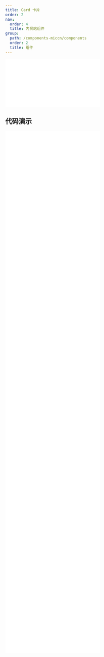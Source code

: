 ```yaml
---
title: Card 卡片
order: 2
nav:
  order: 4
  title: 内贸站组件
group:
  path: /components-miccn/components
  order: 2
  title: 组件
---
```


<div>
<embed src="@docs-common/card/index.md"></embed>
</div>
        
## 代码演示

<Row gutter=8>

  <Col span=24>
    
  <div class="code-box"><embed src="@abiz-rc-miccn/card/demo/basic-card-miccn.md"></embed></div>
          
  <div class="code-box"><embed src="@abiz-rc-miccn/card/demo/border-less-card-miccn.md"></embed></div>
          
  <div class="code-box"><embed src="@abiz-rc-miccn/card/demo/flexible-content-card-miccn.md"></embed></div>
          
  <div class="code-box"><embed src="@abiz-rc-miccn/card/demo/grid-card-card-miccn.md"></embed></div>
          
  <div class="code-box"><embed src="@abiz-rc-miccn/card/demo/in-column-card-miccn.md"></embed></div>
          
  <div class="code-box"><embed src="@abiz-rc-miccn/card/demo/inner-card-miccn.md"></embed></div>
          
  <div class="code-box"><embed src="@abiz-rc-miccn/card/demo/loading-card-miccn.md"></embed></div>
          
  <div class="code-box"><embed src="@abiz-rc-miccn/card/demo/meta-card-miccn.md"></embed></div>
          
  <div class="code-box"><embed src="@abiz-rc-miccn/card/demo/simple-card-miccn.md"></embed></div>
          
  <div class="code-box"><embed src="@abiz-rc-miccn/card/demo/tabs-card-miccn.md"></embed></div>
          
  </Col>
          
</Row>
        
<div><embed src="@docs-common/card/index-api.md"></embed><div>
        